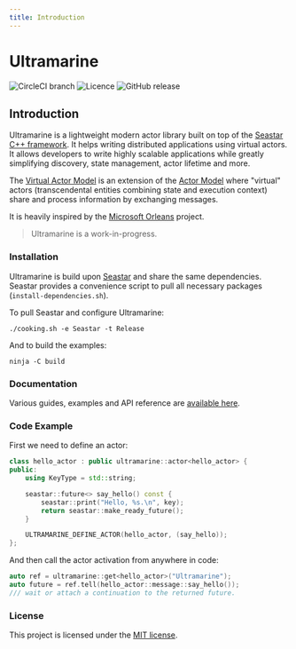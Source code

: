 ```yaml
---
title: Introduction
---
```


# Ultramarine

![CircleCI branch](https://img.shields.io/circleci/project/github/HippoBaro/ultramarine/master.svg?color=%23120a8f&style=for-the-badge)
![Licence](https://img.shields.io/github/license/HippoBaro/ultramarine.svg?color=%23120a8f&style=for-the-badge)
![GitHub release](https://img.shields.io/github/release/HippoBaro/ultramarine.svg?color=%23120a8f&style=for-the-badge)

## Introduction

Ultramarine is a lightweight modern actor library built on top of the [Seastar C++ framework](https://github.com/scylladb/seastar). It helps writing distributed applications using virtual actors. It allows developers to write highly scalable applications while greatly simplifying discovery, state management, actor lifetime and more.

The [Virtual Actor Model](http://research.microsoft.com/apps/pubs/default.aspx?id=210931) is an extension of the [Actor Model](https://en.wikipedia.org/wiki/Actor_model) where "virtual" actors (transcendental entities combining state and execution context) share and process information by exchanging messages. 

It is heavily inspired by the [Microsoft Orleans](https://dotnet.github.io/orleans/Documentation/index.html) project.

> Ultramarine is a work-in-progress.

### Installation

Ultramarine is build upon [Seastar](https://github.com/scylladb/seastar) and share the same dependencies. Seastar provides a convenience script to pull all necessary packages (`install-dependencies.sh`).

To pull Seastar and configure Ultramarine:

```
./cooking.sh -e Seastar -t Release
```

And to build the examples:

```
ninja -C build
```

### Documentation

Various guides, examples and API reference are [available here](https://hippobaro.github.io/ultramarine/).

### Code Example

First we need to define an actor:

```cpp
class hello_actor : public ultramarine::actor<hello_actor> {
public:
    using KeyType = std::string;

    seastar::future<> say_hello() const {
        seastar::print("Hello, %s.\n", key);
        return seastar::make_ready_future();
    }

    ULTRAMARINE_DEFINE_ACTOR(hello_actor, (say_hello));
};
```

And then call the actor activation from anywhere in code:

```cpp
auto ref = ultramarine::get<hello_actor>("Ultramarine");
auto future = ref.tell(hello_actor::message::say_hello());
/// wait or attach a continuation to the returned future.
```

### License

This project is licensed under the [MIT license](https://github.com/HippoBaro/ultramarine/blob/master/LICENSE).


